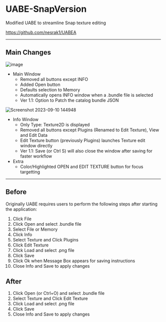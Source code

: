 # UABE-SnapVersion
Modified UABE to streamline Snap texture editing

https://github.com/nesrak1/UABEA

-------------------------

## Main Changes

![image](https://github.com/hotshotz79/UABE-SnapVersion/assets/7006684/8cb9645d-dddd-4636-942b-cc24c60044de)
* Main Window
   * Removed all buttons except INFO
   * Added Open button
   * Defaults selection to Memory
   * Automatically opens INFO window when a .bundle file is selected
   * Ver 1.1: Option to Patch the catalog bundle JSON

![Screenshot 2023-09-10 144948](https://github.com/hotshotz79/UABE-SnapVersion/assets/7006684/67c71874-daae-43a3-8c2f-ef32b2344f21)
* Info Window
   * Only Type: Texture2D is displayed
   * Removed all buttons except Plugins (Renamed to Edit Texture), View and Edit Data
   * Edit Texture button (previously Plugins) launches Texture edit window directly
   * Ver 1.1: Save (or Ctrl S) will also close the window after saving for faster workflow
* Extra
   * Color/Highlighted OPEN and EDIT TEXTURE button for focus targetting
     
--------------------------

## Before

Originally UABE requires users to perform the following steps after starting the application:

1. Click File
2. Click Open and select .bundle file
3. Select File or Memory
4. Click Info
5. Select Texture and Click Plugins
6. Click Edit Texture
7. Click Load and select .png file
8. Click Save
9. Click Ok when Message Box appears for saving instructions
10. Close Info and Save to apply changes

## After

1. Click Open (or Ctrl+O) and select .bundle file
2. Select Texture and Click Edit Texture
3. Click Load and select .png file
4. Click Save
5. Close Info and Save to apply changes
